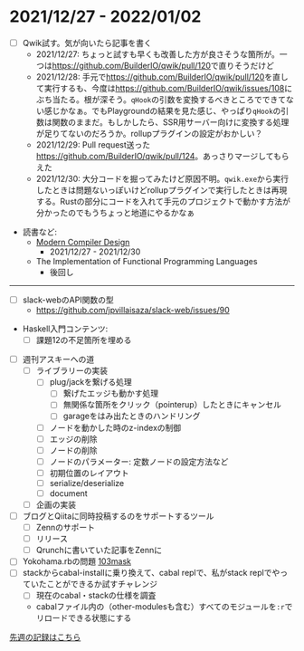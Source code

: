 # 2021/12/27 - 2022/01/02

- [ ] Qwik試す。気が向いたら記事を書く
    - 2021/12/27: ちょっと試すも早くも改善した方が良さそうな箇所が。一つは<https://github.com/BuilderIO/qwik/pull/120>で直りそうだけど
    - 2021/12/28: 手元で<https://github.com/BuilderIO/qwik/pull/120>を直して実行するも、今度は<https://github.com/BuilderIO/qwik/issues/108>にぶち当たる。根が深そう。`qHook`の引数を変換するべきところでできてない感じかなぁ。でもPlaygroundの結果を見た感じ、やっぱり`qHook`の引数は関数のままだ。もしかしたら、SSR用サーバー向けに変換する処理が足りてないのだろうか。rollupプラグインの設定がおかしい？
    - 2021/12/29: Pull request送った <https://github.com/BuilderIO/qwik/pull/124>。あっさりマージしてもらえた
    - 2021/12/30: 大分コードを掘ってみたけど原因不明。`qwik.exe`から実行したときは問題ないっぽいけどrollupプラグインで実行したときは再現する。Rustの部分にコードを入れて手元のプロジェクトで動かす方法が分かったのでもうちょっと地道にやるかなぁ
- 読書など:
    - [Modern Compiler Design](https://www.springer.com/jp/book/9781461446989)
        - 2021/12/27 - 2021/12/30
    - The Implementation of Functional Programming Languages
        - 後回し

------

- [ ] slack-webのAPI関数の型
    - <https://github.com/jpvillaisaza/slack-web/issues/90>
- Haskell入門コンテンツ:
    - [ ] 課題12の不足箇所を埋める
- [ ] 週刊アスキーへの道
    - [ ] ライブラリーの実装
        - [ ] plug/jackを繋げる処理
            - [ ] 繋げたエッジも動かす処理
            - [ ] 無関係な箇所をクリック（pointerup）したときにキャンセル
            - [ ] garageをはみ出たときのハンドリング
        - [ ] ノードを動かした時のz-indexの制御
        - [ ] エッジの削除
        - [ ] ノードの削除
        - [ ] ノードのパラメーター: 定数ノードの設定方法など
        - [ ] 初期位置のレイアウト
        - [ ] serialize/deserialize
        - [ ] document
    - [ ] 企画の実装
- [ ] ブログとQiitaに同時投稿するのをサポートするツール
    - [ ] Zennのサポート
    - [ ] リリース
    - [ ] Qrunchに書いていた記事をZennに
- [ ] Yokohama.rbの問題 [103mask](http://nabetani.sakura.ne.jp/yokohamarb/103mask/)
- [ ] stackからcabal-installに乗り換えて、cabal replで、私がstack replでやっていたことができるか試すチャレンジ
    - [ ] 現在のcabal・stackの仕様を調査
    - cabalファイル内の（other-modulesも含む）すべてのモジュールを`:r`でリロードできる状態にする

[先週の記録はこちら](https://github.com/igrep/daily-commits/blob/7500d11333a0c4f49f29469642feb7d069f5ab9d/yesterday.md)
